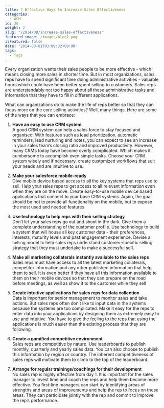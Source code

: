 ```yaml
---
title: 7 Effective Ways to Increase Sales Effectiveness
categories:
  - ACM
id: 36
weight: 2
slug: "/2014/08/increase-sales-effectiveness"
featured_image: /images/blog2.png
isFeatured: false
date: '2014-08-01T03:09:32+08:00'
tags:
  - Tags
---
```


Every organization wants their sales people to be more effective - which means closing more sales in shorter time. But in most organizations, sales reps have to spend significant time doing administrative activities - valuable hours which could have been better spent selling to customers. <a id="more"></a>Sales reps are understandably not too happy about all these administrative tasks and information that they have to fill in different applications.

What can organizations do to make the life of reps better so that they can focus more on the core selling activities? Well, many things. Here are some of the ways that you can embrace:

1.  **Have an easy to use CRM system**  
    A good CRM system can help a sales force to stay focused and organised. With features such as lead prioritization, automatic reminders, lead nurturing and notes, you can expect to see an increase in your sales team’s closing ratio and improved productivity. However, many CRMs today have become overly complicated. Which makes it cumbersome to accomplish even simple tasks. Choose your CRM system wisely and if necessary, create customized workflows that suit your needs and are intuitive to use.
2.  **Make your salesforce mobile-ready**  
    Give mobile device based access to all the key systems that reps use to sell. Help your sales reps to get access to all relevant information even when they are on the move. Create easy-to-use mobile device based applications that connect to your base CRM systems. Again, the goal should be not to provide all functionality on the mobile, but to expose the most used and needed features.

3.  **Use technology to help reps with their selling strategy**  
    Don’t let your sales reps go out and shoot in the dark. Give them a complete understanding of the customer profile. Use technology to build a system that will house all key customer data - their preferences, interests, maturity levels and past engagement experience. Devise a selling model to help sales reps understand customer-specific selling strategy that they must undertake to make a successful sell.

4.  **Make all marketing collaterals instantly available to the sales reps**  
    Sales reps must have access to all the latest marketing collaterals, competitor information and any other published information that help them to sell. It is even better if they have all this information available to them on their mobile devices so that they can prepare on the road before meetings, as well as show it to the customer while they sell

5.  **Create intuitive applications for sales reps for data collection**  
    Data is important for senior management to monitor sales and take actions. But sales reps often don’t like to input data in the systems because the systems are too complicated. Make it easy for the reps to enter data into your applications by designing them as extremely easy to use and intuitive. You have to give the feeling to the reps that using the applications is much easier than the existing process that they are following.

6.  **Create a gamified competitive environment**  
    Sales reps are competitive by nature. Use leaderboards to publish monthly, quarterly and yearly sales data. You can also choose to publish this information by region or country. The inherent competitiveness of sales reps will motivate them to climb to the top of the leaderboard.

7.  **Arrange for regular trainings/coachings for their development**  
    No sales rep is highly effective from day 1\. It is important for the sales manager to invest time and coach the reps and help them become more effective. You first-line managers can start by identifying areas of strengths and areas of improvements and help the rep to focus on these areas. They can participate jointly with the rep and commit to improve the rep’s performance.
